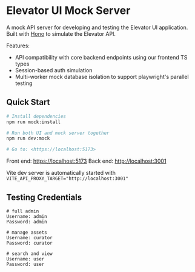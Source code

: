 # Elevator UI Mock Server

A mock API server for developing and testing the Elevator UI application. Built with [Hono](https://hono.dev/) to simulate the Elevator API.

Features:

- API compatibility with core backend endpoints using our frontend TS types
- Session-based auth simulation
- Multi-worker mock database isolation to support playwright's parallel testing

## Quick Start

```bash
# Install dependencies
npm run mock:install

# Run both UI and mock server together
npm run dev:mock

# Go to: <https://localhost:5173>
```

Front end: <https://localhost:5173>
Back end: <http://localhost:3001>

Vite dev server is automatically started with `VITE_API_PROXY_TARGET="http://localhost:3001"`

## Testing Credentials

```
# full admin
Username: admin
Password: admin

# manage assets
Username: curator
Password: curator

# search and view
Username: user
Password: user
```
